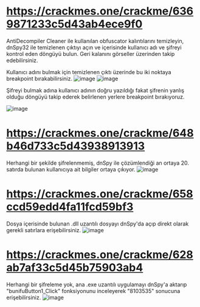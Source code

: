 # https://crackmes.one/crackme/6369871233c5d43ab4ece9f0
AntiDecompiler Cleaner ile kullanılan obfuscator kalıntılarını temizleyin, dnSpy32 ile temizlenen çıktıyı açın ve içerisinde kullanıcı adı ve şifreyi kontrol eden döngüyü bulun. Geri kalanını görseller üzerinden takip edebilirsiniz.

Kullanıcı adını bulmak için temizlenen çıktı üzerinde bu iki noktaya breakpoint bırakabilirsiniz.
![image](https://github.com/thatshussain/crackmes.one-solutions/assets/48627621/2489f6c5-0c13-4797-a523-3566bacd1e07)
![image](https://github.com/thatshussain/crackmes.one-solutions/assets/48627621/ab7168fb-a9b9-42c0-98ac-68f05000ceb5)

Şifreyi bulmak adına kullanıcı adının doğru yazıldığı fakat şifrenin yanlış olduğu döngüyü takip ederek belirlenen yerlere breakpoint bırakıyoruz.

![image](https://github.com/thatshussain/crackmes.one-solutions/assets/48627621/20c986ff-a292-4f5a-977d-4d8be30adb64)

# https://crackmes.one/crackme/648b46d733c5d43938913913

Herhangi bir şekilde şifrelenmemiş, dnSpy ile çözümlendiği an ortaya 20. satırda bulunan kullanıcıya ait bilgiler ortaya çıkıyor.
![image](https://github.com/thatshussain/crackmes.one-solutions/assets/48627621/b8a47ed7-065b-4543-9971-6b258e056464)

# https://crackmes.one/crackme/658ccd59edd4fa11fcd59bf3

Dosya içerisinde bulunan .dll uzantılı dosyayı dnSpy'da açıp direkt olarak gerekli satırlara erişebilirsiniz.
![image](https://github.com/thatshussain/crackmes.one-solutions/assets/48627621/cdd9b5f5-64ff-4f55-99c3-d15af0866dd1)

# https://crackmes.one/crackme/628ab7af33c5d45b75903ab4

Herhangi bir şifreleme yok, ana .exe uzantılı uygulamayı dnSpy'a aktarıp "bunifuButton1_Click" fonksiyonunu inceleyerek "8103535" sonucuna erişebilirsiniz.
![image](https://github.com/thatshussain/crackmes.one-solutions/assets/48627621/e11f64d4-c0fe-4ade-8567-04c70ddefeb7)
